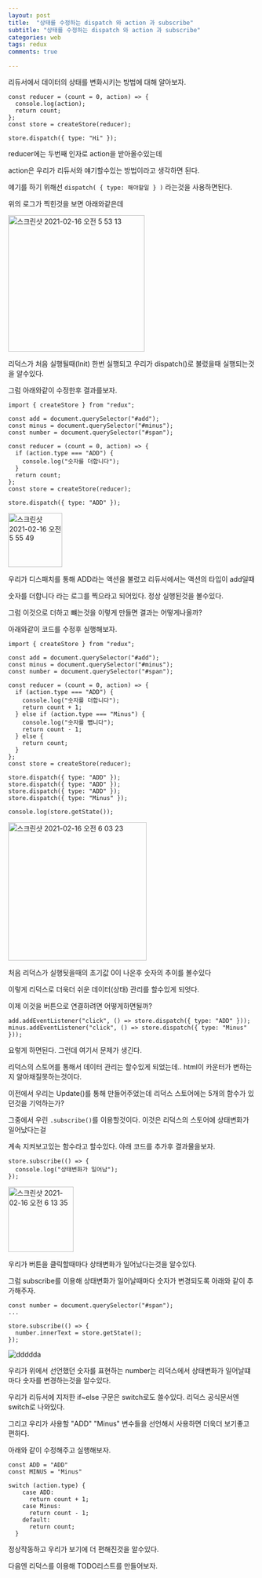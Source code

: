 ```yaml
---
layout: post
title:  "상태를 수정하는 dispatch 와 action 과 subscribe"
subtitle: "상태를 수정하는 dispatch 와 action 과 subscribe"
categories: web
tags: redux
comments: true

---
```


리듀서에서 데이터의 상태를 변화시키는 방법에 대해 알아보자.

```
const reducer = (count = 0, action) => {
  console.log(action);
  return count;
};
const store = createStore(reducer);

store.dispatch({ type: "Hi" });
```

reducer에는 두번째 인자로 action을 받아올수있는데

action은 우리가 리듀서와 얘기할수있는 방법이라고 생각하면 된다.

얘기를 하기 위해선 `dispatch( { type: 해야할일 } )` 라는것을 사용하면된다.

위의 로그가 찍힌것을 보면 아래와같은데

<img width="278" alt="스크린샷 2021-02-16 오전 5 53 13" src="https://user-images.githubusercontent.com/56789064/107992056-4476db00-701b-11eb-9751-0b6662f1e9ea.png">

리덕스가 처음 실행될때(Init) 한번 실행되고 우리가 dispatch()로 불렀을때 실행되는것을 알수있다.

그럼 아래와같이 수정한후 결과를보자.

```
import { createStore } from "redux";

const add = document.querySelector("#add");
const minus = document.querySelector("#minus");
const number = document.querySelector("#span");

const reducer = (count = 0, action) => {
  if (action.type === "ADD") {
    console.log("숫자를 더합니다");
  }
  return count;
};
const store = createStore(reducer);

store.dispatch({ type: "ADD" });
```

<img width="110" alt="스크린샷 2021-02-16 오전 5 55 49" src="https://user-images.githubusercontent.com/56789064/107992239-a0d9fa80-701b-11eb-9064-2e271cdd7b5a.png">

우리가 디스패치를 통해 ADD라는 액션을 불렀고 리듀서에서는 액션의 타입이 add일때

숫자를 더합니다 라는 로그를 찍으라고 되어있다. 정상 실행된것을 볼수있다.

그럼 이것으로 더하고 뺴는것을 이렇게 만들면 결과는 어떻게나올까?

아래와같이 코드를 수정후 실행해보자.

```
import { createStore } from "redux";

const add = document.querySelector("#add");
const minus = document.querySelector("#minus");
const number = document.querySelector("#span");

const reducer = (count = 0, action) => {
  if (action.type === "ADD") {
    console.log("숫자를 더합니다");
    return count + 1;
  } else if (action.type === "Minus") {
    console.log("숫자를 뻅니다");
    return count - 1;
  } else {
    return count;
  }
};
const store = createStore(reducer);

store.dispatch({ type: "ADD" });
store.dispatch({ type: "ADD" });
store.dispatch({ type: "ADD" });
store.dispatch({ type: "Minus" });

console.log(store.getState());
```

<img width="282" alt="스크린샷 2021-02-16 오전 6 03 23" src="https://user-images.githubusercontent.com/56789064/107992751-af74e180-701c-11eb-9614-919fdc8b0471.png">

처음 리덕스가 실행됫을때의 초기값 0이 나온후 숫자의 추이를 볼수있다

이렇게 리덕스로 더욱더 쉬운 데이터(상태) 관리를 할수있게 되엇다.

이제 이것을 버튼으로 연결하려면 어떻게하면될까?

```
add.addEventListener("click", () => store.dispatch({ type: "ADD" }));
minus.addEventListener("click", () => store.dispatch({ type: "Minus" }));
```

요렇게 하면된다. 그런데 여기서 문제가 생긴다.

리덕스의 스토어를 통해서 데이터 관리는 할수있게 되었는데.. html이 카운터가 변하는지 알아채질못하는것이다.

이전에서 우리는 Update()를 통해 만들어주었는데 리덕스 스토어에는 5개의 함수가 있던것을 기억하는가?

그중에서 우린 `.subscribe()`를 이용할것이다. 이것은 리덕스의 스토어에 상태변화가 일어났다는걸

계속 지켜보고있는 함수라고 할수있다. 아래 코드를 추가후 결과물을보자.

```
store.subscribe(() => {
  console.log("상태변화가 일어남");
});
```
<img width="133" alt="스크린샷 2021-02-16 오전 6 13 35" src="https://user-images.githubusercontent.com/56789064/107993580-1ba41500-701e-11eb-9461-c0c3a123671a.png">

우리가 버튼을 클릭할때마다 상태변화가 일어났다는것을 알수있다.

그럼 subscribe를 이용해 상태변화가 일어날때마다 숫자가 변경되도록 아래와 같이 추가해주자.

```
const number = document.querySelector("#span");
...

store.subscribe(() => {
  number.innerText = store.getState();
});
```

![ddddda](https://user-images.githubusercontent.com/56789064/107993838-c4527480-701e-11eb-92eb-49ec5a426354.gif)

우리가 위에서 선언했던 숫자를 표현하는 number는 리덕스에서 상태변화가 일어날떄마다 숫자를 변경하는것을 알수있다.

우리가 리듀서에 지저한 if~else 구문은 switch로도 쓸수있다. 리덕스 공식문서엔 switch로 나와있다.

그리고 우리가 사용할 "ADD" "Minus" 변수들을 선언해서 사용하면 더욱더 보기좋고 편하다.

아래와 같이 수정해주고 실행해보자.
```
const ADD = "ADD"
const MINUS = "Minus"

switch (action.type) {
    case ADD:
      return count + 1;
    case Minus:
      return count - 1;
    default:
      return count;
  }
```

정상작동하고 우리가 보기에 더 편해진것을 알수있다.

다음엔 리덕스를 이용해 TODO리스트를 만들어보자.